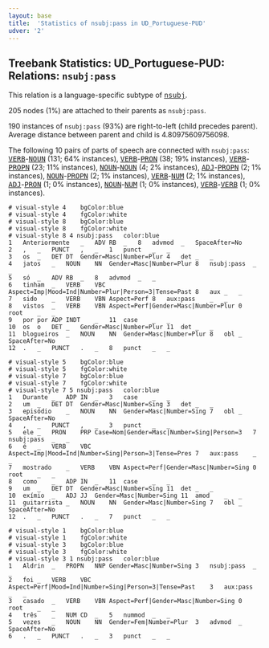 ```yaml
---
layout: base
title:  'Statistics of nsubj:pass in UD_Portuguese-PUD'
udver: '2'
---
```


## Treebank Statistics: UD_Portuguese-PUD: Relations: `nsubj:pass`

This relation is a language-specific subtype of <tt><a href="pt_pud-dep-nsubj.html">nsubj</a></tt>.

205 nodes (1%) are attached to their parents as `nsubj:pass`.

190 instances of `nsubj:pass` (93%) are right-to-left (child precedes parent).
Average distance between parent and child is 4.80975609756098.

The following 10 pairs of parts of speech are connected with `nsubj:pass`: <tt><a href="pt_pud-pos-VERB.html">VERB</a></tt>-<tt><a href="pt_pud-pos-NOUN.html">NOUN</a></tt> (131; 64% instances), <tt><a href="pt_pud-pos-VERB.html">VERB</a></tt>-<tt><a href="pt_pud-pos-PRON.html">PRON</a></tt> (38; 19% instances), <tt><a href="pt_pud-pos-VERB.html">VERB</a></tt>-<tt><a href="pt_pud-pos-PROPN.html">PROPN</a></tt> (23; 11% instances), <tt><a href="pt_pud-pos-NOUN.html">NOUN</a></tt>-<tt><a href="pt_pud-pos-NOUN.html">NOUN</a></tt> (4; 2% instances), <tt><a href="pt_pud-pos-ADJ.html">ADJ</a></tt>-<tt><a href="pt_pud-pos-PROPN.html">PROPN</a></tt> (2; 1% instances), <tt><a href="pt_pud-pos-NOUN.html">NOUN</a></tt>-<tt><a href="pt_pud-pos-PROPN.html">PROPN</a></tt> (2; 1% instances), <tt><a href="pt_pud-pos-VERB.html">VERB</a></tt>-<tt><a href="pt_pud-pos-NUM.html">NUM</a></tt> (2; 1% instances), <tt><a href="pt_pud-pos-ADJ.html">ADJ</a></tt>-<tt><a href="pt_pud-pos-PRON.html">PRON</a></tt> (1; 0% instances), <tt><a href="pt_pud-pos-NOUN.html">NOUN</a></tt>-<tt><a href="pt_pud-pos-NUM.html">NUM</a></tt> (1; 0% instances), <tt><a href="pt_pud-pos-VERB.html">VERB</a></tt>-<tt><a href="pt_pud-pos-VERB.html">VERB</a></tt> (1; 0% instances).


~~~ conllu
# visual-style 4	bgColor:blue
# visual-style 4	fgColor:white
# visual-style 8	bgColor:blue
# visual-style 8	fgColor:white
# visual-style 8 4 nsubj:pass	color:blue
1	Anteriormente	_	ADV	RB	_	8	advmod	_	SpaceAfter=No
2	,	_	PUNCT	,	_	1	punct	_	_
3	os	_	DET	DT	Gender=Masc|Number=Plur	4	det	_	_
4	jatos	_	NOUN	NN	Gender=Masc|Number=Plur	8	nsubj:pass	_	_
5	só	_	ADV	RB	_	8	advmod	_	_
6	tinham	_	VERB	VBC	Aspect=Imp|Mood=Ind|Number=Plur|Person=3|Tense=Past	8	aux	_	_
7	sido	_	VERB	VBN	Aspect=Perf	8	aux:pass	_	_
8	vistos	_	VERB	VBN	Aspect=Perf|Gender=Masc|Number=Plur	0	root	_	_
9	por	por	ADP	INDT	_	11	case	_	_
10	os	o	DET	_	Gender=Masc|Number=Plur	11	det	_	_
11	blogueiros	_	NOUN	NN	Gender=Masc|Number=Plur	8	obl	_	SpaceAfter=No
12	.	_	PUNCT	.	_	8	punct	_	_

~~~


~~~ conllu
# visual-style 5	bgColor:blue
# visual-style 5	fgColor:white
# visual-style 7	bgColor:blue
# visual-style 7	fgColor:white
# visual-style 7 5 nsubj:pass	color:blue
1	Durante	_	ADP	IN	_	3	case	_	_
2	um	_	DET	DT	Gender=Masc|Number=Sing	3	det	_	_
3	episódio	_	NOUN	NN	Gender=Masc|Number=Sing	7	obl	_	SpaceAfter=No
4	,	_	PUNCT	,	_	3	punct	_	_
5	ele	_	PRON	PRP	Case=Nom|Gender=Masc|Number=Sing|Person=3	7	nsubj:pass	_	_
6	é	_	VERB	VBC	Aspect=Imp|Mood=Ind|Number=Sing|Person=3|Tense=Pres	7	aux:pass	_	_
7	mostrado	_	VERB	VBN	Aspect=Perf|Gender=Masc|Number=Sing	0	root	_	_
8	como	_	ADP	IN	_	11	case	_	_
9	um	_	DET	DT	Gender=Masc|Number=Sing	11	det	_	_
10	exímio	_	ADJ	JJ	Gender=Masc|Number=Sing	11	amod	_	_
11	guitarrista	_	NOUN	NN	Gender=Masc|Number=Sing	7	obl	_	SpaceAfter=No
12	.	_	PUNCT	.	_	7	punct	_	_

~~~


~~~ conllu
# visual-style 1	bgColor:blue
# visual-style 1	fgColor:white
# visual-style 3	bgColor:blue
# visual-style 3	fgColor:white
# visual-style 3 1 nsubj:pass	color:blue
1	Aldrin	_	PROPN	NNP	Gender=Masc|Number=Sing	3	nsubj:pass	_	_
2	foi	_	VERB	VBC	Aspect=Perf|Mood=Ind|Number=Sing|Person=3|Tense=Past	3	aux:pass	_	_
3	casado	_	VERB	VBN	Aspect=Perf|Gender=Masc|Number=Sing	0	root	_	_
4	três	_	NUM	CD	_	5	nummod	_	_
5	vezes	_	NOUN	NN	Gender=Fem|Number=Plur	3	advmod	_	SpaceAfter=No
6	.	_	PUNCT	.	_	3	punct	_	_

~~~


